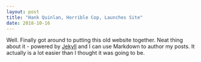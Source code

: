 ```yaml
---
layout: post
title: "Hank Quinlan, Horrible Cop, Launches Site"
date: 2018-10-16
---
```


Well. Finally got around to putting this old website together. Neat thing about it - powered by [Jekyll](http://jekyllrb.com) and I can use Markdown to author my posts. It actually is a lot easier than I thought it was going to be.
